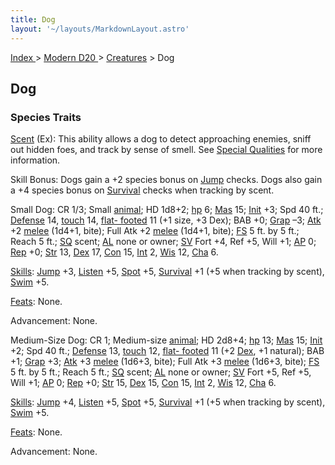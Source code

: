 ```yaml
---
title: Dog
layout: '~/layouts/MarkdownLayout.astro'
---
```


[ Index ](/) > [ Modern D20 ](/modern.d20.srd) > [Creatures](/modern.d20.srd/creatures) > Dog

## Dog

### Species Traits

[Scent](/modern.d20.srd/special.abilities/scent) (Ex): This ability allows a
dog to detect approaching enemies, sniff out hidden foes, and track by sense
of smell. See [Special Qualities](/modern.d20.srd/creatures/creature.overview)
for more information.

Skill Bonus: Dogs gain a +2 species bonus on
[Jump](/modern.d20.srd/skills/jump) checks. Dogs also gain a +4 species bonus
on [Survival](/modern.d20.srd/skills/survival) checks when tracking by scent.

Small Dog: CR 1/3; Small [animal](/modern.d20.srd/creature.types/animal); HD
1d8+2; [hp](/modern.d20.srd/combat/hit.points) 6;
[Mas](/modern.d20.srd/creatures/creature.overview) 15;
[Init](/modern.d20.srd/combat/initiative) +3; Spd 40 ft.;
[Defense](/modern.d20.srd/combat/defense) 14,
[touch](/modern.d20.srd/combat/attack.actions) 14, [flat- footed](/modern.d20.srd/combat/surprise) 11 (+1 size, +3 Dex); BAB +0;
[Grap](/modern.d20.srd/combat/grapple) –3;
[Atk](/modern.d20.srd/combat/attack.roll) +2
[melee](/modern.d20.srd/combat/attack.roll) (1d4+1, bite); Full Atk +2
[melee](/modern.d20.srd/combat/attack.roll) (1d4+1, bite);
[FS](/modern.d20.srd/creatures/creature.overview) 5 ft. by 5 ft.; Reach 5 ft.;
[SQ](/modern.d20.srd/creatures/creature.overview) scent;
[AL](/modern.d20.srd/basics/allegiances) none or owner;
[SV](/modern.d20.srd/basics/saving.throws) Fort +4, Ref +5, Will +1;
[AP](/modern.d20.srd/creatures/creature.overview) 0;
[Rep](/modern.d20.srd/creatures/creature.overview) +0;
[Str](/modern.d20.srd/basics/ability.scores) 13,
[Dex](/modern.d20.srd/basics/ability.scores) 17,
[Con](/modern.d20.srd/basics/ability.scores) 15,
[Int](/modern.d20.srd/basics/ability.scores) 2,
[Wis](/modern.d20.srd/basics/ability.scores) 12,
[Cha](/modern.d20.srd/basics/ability.scores) 6.

[Skills](/modern.d20.srd/skills): [Jump](/modern.d20.srd/skills/jump) +3,
[Listen](/modern.d20.srd/skills/listen) +5,
[Spot](/modern.d20.srd/skills/spot) +5,
[Survival](/modern.d20.srd/skills/survival) +1 (+5 when tracking by scent),
[Swim](/modern.d20.srd/skills/swim) +5.

[Feats](/modern.d20.srd/feats): None.

Advancement: None.

Medium-Size Dog: CR 1; Medium-size
[animal](/modern.d20.srd/creature.types/animal); HD 2d8+4;
[hp](/modern.d20.srd/combat/hit.points) 13;
[Mas](/modern.d20.srd/creatures/creature.overview) 15;
[Init](/modern.d20.srd/combat/initiative) +2; Spd 40 ft.;
[Defense](/modern.d20.srd/combat/defense) 13,
[touch](/modern.d20.srd/combat/attack.actions) 12, [flat- footed](/modern.d20.srd/combat/surprise) 11 (+2
[Dex](/modern.d20.srd/basics/ability.scores), +1 natural); BAB +1;
[Grap](/modern.d20.srd/combat/grapple) +3;
[Atk](/modern.d20.srd/combat/attack.roll) +3
[melee](/modern.d20.srd/combat/attack.roll) (1d6+3, bite); Full Atk +3
[melee](/modern.d20.srd/combat/attack.roll) (1d6+3, bite);
[FS](/modern.d20.srd/creatures/creature.overview) 5 ft. by 5 ft.; Reach 5 ft.;
[SQ](/modern.d20.srd/creatures/creature.overview) scent;
[AL](/modern.d20.srd/basics/allegiances) none or owner;
[SV](/modern.d20.srd/basics/saving.throws) Fort +5, Ref +5, Will +1;
[AP](/modern.d20.srd/creatures/creature.overview) 0;
[Rep](/modern.d20.srd/creatures/creature.overview) +0;
[Str](/modern.d20.srd/basics/ability.scores) 15,
[Dex](/modern.d20.srd/basics/ability.scores) 15,
[Con](/modern.d20.srd/basics/ability.scores) 15,
[Int](/modern.d20.srd/basics/ability.scores) 2,
[Wis](/modern.d20.srd/basics/ability.scores) 12,
[Cha](/modern.d20.srd/basics/ability.scores) 6.

[Skills](/modern.d20.srd/skills): [Jump](/modern.d20.srd/skills/jump) +4,
[Listen](/modern.d20.srd/skills/listen) +5,
[Spot](/modern.d20.srd/skills/spot) +5,
[Survival](/modern.d20.srd/skills/survival) +1 (+5 when tracking by scent),
[Swim](/modern.d20.srd/skills/swim) +5.

[Feats](/modern.d20.srd/feats): None.

Advancement: None.

